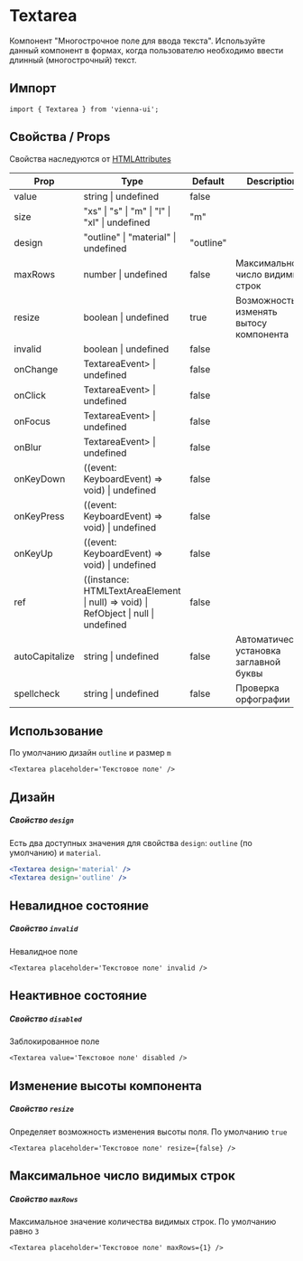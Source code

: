 # Textarea

Компонент "Многострочное поле для ввода текста".
Используйте данный компонент в формах, когда пользователю необходимо ввести длинный (многострочный) текст.

## Импорт

```
import { Textarea } from 'vienna-ui';
```

## Свойства / Props

Свойства наследуются от [HTMLAttributes<HTMLTextAreaElement>](https://github.com/DefinitelyTyped/DefinitelyTyped/blob/master/types/react/index.d.ts#L1746)

Prop | Type | Default | Description
--- | --- | --- | ---
value | string \| undefined | false |
size | "xs" \| "s" \| "m" \| "l" \| "xl" \| undefined | "m" |
design | "outline" \| "material" \| undefined | "outline" |
maxRows | number \| undefined | false | Максимальное число видимых строк
resize | boolean \| undefined | true | Возможность изменять вытосу компонента
invalid | boolean \| undefined | false |
onChange | TextareaEvent> \| undefined | false |
onClick | TextareaEvent> \| undefined | false |
onFocus | TextareaEvent> \| undefined | false |
onBlur | TextareaEvent> \| undefined | false |
onKeyDown | ((event: KeyboardEvent) => void) \| undefined | false |
onKeyPress | ((event: KeyboardEvent) => void) \| undefined | false |
onKeyUp | ((event: KeyboardEvent) => void) \| undefined | false |
ref | ((instance: HTMLTextAreaElement \| null) => void) \| RefObject \| null \| undefined | false |
autoCapitalize | string \| undefined | false | Автоматическая установка заглавной буквы
spellcheck | string \| undefined | false | Проверка орфографии

## Использование

По умолчанию дизайн `outline` и размер `m`

```
<Textarea placeholder='Текстовое поле' />
```

## Дизайн
##### Свойство `design`

Есть два доступных значения для свойства `design`: `outline` (по умолчанию) и `material`.

```jsx
<Textarea design='material' />
<Textarea design='outline' />
```

## Невалидное состояние
##### Свойство `invalid`

Невалидное поле

```
<Textarea placeholder='Текстовое поле' invalid />
```

## Неактивное состояние
##### Свойство `disabled`

Заблокированное поле

```
<Textarea value='Текстовое поле' disabled />
```

## Изменение высоты компонента
##### Свойство `resize`

Определяет возможность изменения высоты поля. По умолчанию `true`

```<Textarea placeholder='Текстовое поле' resize={false} />```

## Максимальное число видимых строк
##### Свойство `maxRows`

Максимальное значение количества видимых строк. По умолчанию равно `3`

```<Textarea placeholder='Текстовое поле' maxRows={1} />```
